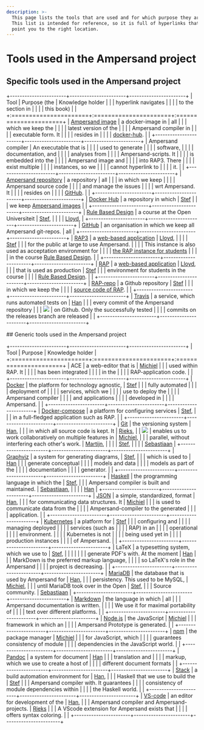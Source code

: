 ```yaml
---
description: >-
  This page lists the tools that are used and for which purpose they are used.
  This list is intended for reference, so it is full of hyperlinks that can
  point you to the right location.
---
```


# Tools used in the Ampersand project

## Specific tools used in the Ampersand project

+-----------------------+-----------------------+-----------------------+
| Tool                  | Purpose (the          | Knowledge holder      |
|                       | hyperlink navigates   |                       |
|                       | to the section in     |                       |
|                       | this book)            |                       |
+:======================+:======================+:======================+
| [Ampersand image](https://hub.docker.com/r/ampersandtarski/ampersand-prototype/) | a docker-image in     | all                   |
|                       | which we keep the     |                       |
|                       | latest version of the |                       |
|                       | Ampersand compiler in |                       |
|                       | executable form. It   |                       |
|                       | resides in            |                       |
|                       | [docker-hub](https://hub.docker.com/r/ampersandtarski/ampersand/). |                       |
+-----------------------+-----------------------+-----------------------+
| Ampersand compiler    | An executable that is |                       |
|                       | used to generate      |                       |
|                       | software,             |                       |
|                       | documentation, and    |                       |
|                       | analyses from         |                       |
|                       | Ampersand-scripts. It |                       |
|                       | is embedded into the  |                       |
|                       | Ampersand image and   |                       |
|                       | into RAP3. There      |                       |
|                       | exist multiple        |                       |
|                       | instances, so we      |                       |
|                       | cannot hyperlink to   |                       |
|                       | it.                   |                       |
+-----------------------+-----------------------+-----------------------+
| [Ampersand repository](https://github.com/AmpersandTarski/Ampersand/) | a repository     | all                   |
|                       | in which we keep      |                       |
|                       | Ampersand source code |                       |
|                       | and manage the issues |                       |
|                       | wrt Ampersand. It     |                       |
|                       | resides on            |                       |
|                       | [GitHub](https://github.com/AmpersandTarski/Ampersand). |                       |
+-----------------------+-----------------------+-----------------------+
| [Docker Hub](https://hub.docker.com/u/ampersandtarski/) | a repository in which | [Stef](https://github.com/stefjoosten) |
|                  | we keep [Ampersand images](installation-of-rap/making-docker-images.md) |                       |
+-----------------------+-----------------------+-----------------------+
| [Rule Based Design](https://www.ou.nl/-/IM0403_Rule-Based-Design) | a course at the Open Universiteit | [Stef](https://github.com/stefjoosten),      |
|                       |  | [Lloyd](https://github.com/LloydRutledge), |
+-----------------------+-----------------------+-----------------------+
| [GitHub](https://github.com/AmpersandTarski/) | an organisation in which we keep all Ampersand git-repos. | all                   |
+-----------------------+-----------------------+-----------------------+
| [RAP3](http://ampersand.tarski.nl/RAP3/)   | a [web-based application](functionality-of-rap3/)         | [Lloyd](https://github.com/LloydRutledge), |
|                       |  | [Stef](https://github.com/stefjoosten)     |
|                       | for the public at large to use Ampersand.         |                       |
|                       | This instance is also used as acceptation environment for |                       |
|                       | [the RAP instance for students](http://rap.cs.ou.nl/RAP3) |                       |
|                       | in the course [Rule Based Design](https://www.ou.nl/-/IM0403_Rule-Based-Design). |                       |
+-----------------------+-----------------------+-----------------------+
| [RAP](http://rap.cs.ou.nl) | a [web-based application](functionality-of-rap3/)         | [Lloyd](https://github.com/LloydRutledge), |
|                       | that is used as production      | [Stef](https://github.com/stefjoosten) |
|                       | environment for students in the course     |      |
|                       | [Rule Based Design](https://www.ou.nl/-/IM0403_Rule-Based-Design).   |                       |
+-----------------------+-----------------------+-----------------------+
| [RAP-repo](https://github.com/AmpersandTarski/RAP/)             | a Github repository   | [Stef](https://github.com/stefjoosten)     |
|  | in which we keep the  |  |
|  | [source code of RAP](installation-of-rap/).      |                       |
+-----------------------+-----------------------+-----------------------+
| [Travis](https://travis-ci.org/AmpersandTarski/Ampersand)       | a service, which runs automated tests on | [Han](https://github.com/hanjoosten)       |
|  | every commit of the Ampersand repository  |                       |
| ![](.gitbook/assets/travisci-full-color-1.png)                  | on Github. Only the successfully tested  |                       |
|  | commits on the releases branch are released      |                       |
+-----------------------+-----------------------+-----------------------+

\## Generic tools used in the Ampersand project

+-----------------------+-----------------------+-----------------------+
| Tool                  | Purpose               | Knowledge holder      |
+:======================+:======================+:======================+
| ACE                   | a web-editor that is  | [Michiel](https://github.com/Michiel-s)    |
|                       | used within RAP. It   |                       |
|                       | has been integrated   |                       |
|                       | in the                |                       |
|                       | RAP-application code. |                       |
+-----------------------+-----------------------+-----------------------+
| [Docker](https://www.docker.com/)          | the platform for technology agnostic,  | [Stef](https://github.com/stefjoosten) |
|                       | fully automated       |                       |
|                       | deployment of         |                       |
|                       | services, which we    |                       |
|                       | use to deploy the     |                       |
|                       | Ampersand compiler    |                       |
|                       | and applications      |                       |
|                       | developed in          |                       |
|                       | Ampersand.            |                       |
+-----------------------+-----------------------+-----------------------+
| [Docker-compose](https://docs.docker.com/compose/) | a platform for configuring services       | [Stef](https://github.com/stefjoosten), |
|                       | in a full-fledged application such as RAP.                  |                       |
+-----------------------+-----------------------+-----------------------+
| [Git](https://git-scm.com/community)       | the versioning system | [Han](https://github.com/hanjoosten),      |
|                       | in which all source code is kept. It      | [Rieks](https://github.com/RieksJ),        |
| ![](.gitbook/assets/logo-2x-1.png) | enables us to work collaboratively on multiple features in    | [Michiel](https://github.com/Michiel-s),   |
|                       | parallel, without interfering each other\'s work.        | [Martijn](https://github.com/Oblosys),     |
|                       |                       | [Stef](https://github.com/stefjoosten),    |
|                       |                       | [Sebastiaan](https://github.com/sjcjoosten) |
+-----------------------+-----------------------+-----------------------+
| [Graphviz](https://www.graphviz.org/)  | a system for generating diagrams,         | [Stef](https://github.com/stefjoosten),    |
|                       | which is used to      | [Han](https://github.com/hanjoosten)       |
|                       | generate conceptual   |                       |
|                       | models and data       |                       |
|                       | models as part of the |                       |
|                       | documentation         |                       |
|                       | generator.            |                       |
+-----------------------+-----------------------+-----------------------+
| [Haskell](https://www.haskell.org/) | the programming language in which the      | [Stef](https://github.com/stefjoosten),    |
|                       | Ampersand compiler is built and maintained. | [Sebastiaan](https://github.com/sjcjoosten),                    |
|                       |                       | [Han](https://github.com/hanjoosten) |
+-----------------------+-----------------------+-----------------------+
| [JSON](https://www.json.org/)              | a simple, standardized, format            | [Han](https://github.com/hanjoosten),      |
|                       | for communicating data structures. It    | [Michiel](https://github.com/Michiel-s)    |
|                       | is used to communicate data from the          |                       |
|                       | Ampersand-compiler to the generated |                       |
|                       | application.          |                       |
+-----------------------+-----------------------+-----------------------+
| [Kubernetes](https://kubernetes.io/) | a platform for        | [Stef](https://github.com/stefjoosten)     |
|                       | configuring and       |                       |
|                       | managing deployed     |                       |
|                       | services (such as     |                       |
|                       | RAP) in an            |                       |
|                       | operational           |                       |
|                       | environment.          |                       |
|                       | Kubernetes is not     |                       |
|                       | being used yet in     |                       |
|                       | production instances  |                       |
|                       | of Ampersand.         |                       |
+-----------------------+-----------------------+-----------------------+
| LaTeX                 | a typesetting system, which we use to | [Stef](https://github.com/stefjoosten),    |
|                       |       |  |
|                       | generate PDF\'s with. At the moment | [Han](https://github.com/hanjoosten)       |
|                       | MarkDown is the preferred markup language,     |                       |
|                       | so LaTeX\'s role in the Ampersand |                       |
|                       | project is decreasing.           |                       |
+-----------------------+-----------------------+-----------------------+
| [MariaDB](https://mariadb.org/)            | the database that is used by Ampersand for | [Han](https://github.com/hanjoosten),      |
|                       | persistency. This used to be MySQL,    | [Michiel](https://github.com/Michiel-s),   |
|                       | until MariaDB took over in the Open   | [Stef](https://github.com/stefjoosten),    |
|                       | Source community.     | [Sebastiaan](https://github.com/sjcjoosten) |
+-----------------------+-----------------------+-----------------------+
| [Markdown](https://www.markdownguide.org/) | the language in which | all                   |
|                       | Ampersand documentation is written.      |                       |
|                       | We use it for maximal portability of           |                       |
|                       | text over different platforms.            |                       |
+-----------------------+-----------------------+-----------------------+
| [Node.js](https://nodejs.org/)             | the JavaScript        | [Michiel](https://github.com/Michiel-s)    |
|                       | framework in which an |  |
|                       | Ampersand Prototype is generated.          |                       |
+-----------------------+-----------------------+-----------------------+
| [npm](https://www.npmjs.com/)              | the package manager   | [Michiel](https://github.com/Michiel-s)    |
|                       | for JavaScript, which |  |
|                       | guarantees consistency of module |                       |
|                       | dependencies in the JavaScript world.     |                       |
+-----------------------+-----------------------+-----------------------+
| [Pandoc](https://pandoc.org/)              | a system for document | [Han](https://github.com/hanjoosten)       |
|                       | translation and       |  |
|                       | markup, which we use to create a host of   |                       |
|                       | different document formats               |                       |
+-----------------------+-----------------------+-----------------------+
| [Stack](https://www.haskellstack.org/)     | a build automation environment for    | [Han](https://github.com/hanjoosten),      |
|                       | Haskell that we use to build the  | [Stef](https://github.com/stefjoosten)     |
|                       | Ampersand compiler with. It guarantees   |                       |
|                       | consistency of module dependencies within |                       |
|                       | the Haskell world.    |                       |
+-----------------------+-----------------------+-----------------------+
| [VS-code](https://code.visualstudio.com/)  | an editor for development of the        | [Han](https://github.com/hanjoosten),      |
|                       | Ampersand compiler and  Ampersand-projects. | [Rieks](https://github.com/RieksJ)         |
|                       | A VScode extension for Ampersand exists that |                       |
|                       | offers syntax coloring.             |                       |
+-----------------------+-----------------------+-----------------------+
